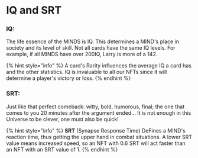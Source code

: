 # IQ and SRT

### IQ:&#x20;

The life essence of the MINDS is IQ. This determines a MIND's place in society and its level of skill. Not all cards have the same IQ levels. For example, if all MINDS have over 200IQ, Larry is more of a 142.

{% hint style="info" %}
A card's Rarity influences the average IQ a card has and the other statistics. IQ is invaluable to all our NFTs since it will determine a player's victory or loss.
{% endhint %}

### SRT:&#x20;

Just like that perfect comeback: witty, bold, humorous, final; the one that comes to you 20 minutes after the argument ended… It is not enough in this Universe to be clever, one must also be quick!

{% hint style="info" %}
**SRT** (Synapse Response Time) DeFines a MIND's reaction time, thus getting the upper hand in combat situations. A lower SRT value means increased speed, so an NFT with 0.6 SRT will act faster than an NFT with an SRT value of 1.
{% endhint %}


